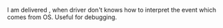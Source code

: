 I am delivered , when driver don't knows how to interpret the event which comes from OS.
Useful for debugging.